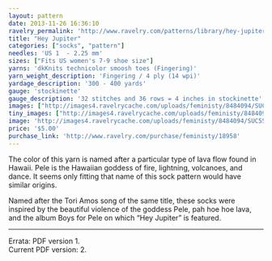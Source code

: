 ```yaml
---
layout: pattern
date: 2013-11-26 16:36:10
ravelry_permalink: 'http://www.ravelry.com/patterns/library/hey-jupiter'
title: "Hey Jupiter"
categories: ["socks", "pattern"]
needles: 'US 1  - 2.25 mm'
sizes: ["Fits US women's 7-9 shoe size"]
yarns: 'dkKnits technicolor smoosh toes (Fingering)'
yarn_weight_description: 'Fingering / 4 ply (14 wpi)'
yardage_description: '300 - 400 yards'
gauge: 'stockinette'
gauge_description: '32 stitches and 36 rows = 4 inches in stockinette'
images: ["http://images4.ravelrycache.com/uploads/feministy/8484094/SUC55329_medium.jpg", "http://farm4.static.flickr.com/3396/3484344678_38cede6a44.jpg", "http://images4-b.ravelrycache.com/uploads/feministy/8484087/SUC55321_medium.jpg", "http://images4-b.ravelrycache.com/uploads/feministy/8484106/SUC55347_medium.jpg"]
tiny_images: ["http://images4.ravelrycache.com/uploads/feministy/8484094/SUC55329_square.jpg", "http://farm4.static.flickr.com/3396/3484344678_38cede6a44_s.jpg", "http://images4-d.ravelrycache.com/uploads/feministy/8484087/SUC55321_square.jpg", "http://images4-d.ravelrycache.com/uploads/feministy/8484106/SUC55347_square.jpg"]
image: 'http://images4.ravelrycache.com/uploads/feministy/8484094/SUC55329_square.jpg'
price: '$5.00'
purchase_link: 'http://www.ravelry.com/purchase/feministy/18958'
---
```

<p>The color of this yarn is named after a particular type of lava flow found in Hawaii. Pele is the Hawaiian goddess of fire, lightning, volcanoes, and dance. It seems only fitting that name of this sock pattern would have similar origins.</p>

<p>Named after the Tori Amos song of the same title, these socks were inspired by the beautiful violence of the goddess Pele, pah hoe hoe lava, and the album Boys for Pele on which “Hey Jupiter” is featured.</p>
<hr />
<p>Errata: PDF version 1. <br />Current PDF version: 2.</p>